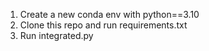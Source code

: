 1. Create a new conda env with python==3.10
2. Clone this repo and run requirements.txt
3. Run integrated.py

